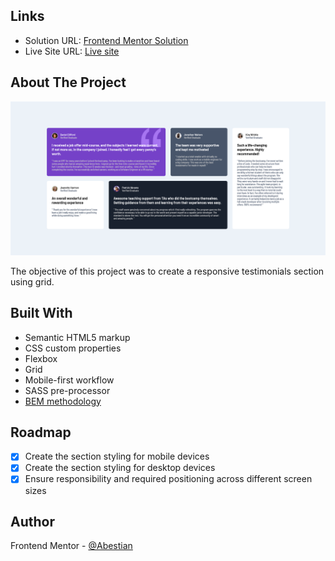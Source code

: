 <!-- LINKS -->

## Links

- Solution URL: [Frontend Mentor Solution](https://www.frontendmentor.io/solutions/testimonials-section-responsive-grid-sass-bem-flexbox-bTHAW_3zAT)
- Live Site URL: [Live site](https://abestian.github.io/testimonials-FM/)

<!-- ABOUT THE PROJECT -->

## About The Project

![](./screenshot.png)

The objective of this project was to create a responsive testimonials section using grid.

<!-- BUILT WITH -->

## Built With

- Semantic HTML5 markup
- CSS custom properties
- Flexbox
- Grid
- Mobile-first workflow
- SASS pre-processor
- [BEM methodology](https://getbem.com/)

<!-- ROADMAP -->

## Roadmap

- [x] Create the section styling for mobile devices
- [x] Create the section styling for desktop devices
- [x] Ensure responsibility and required positioning across different screen sizes

<!-- AUTHOR -->

## Author

Frontend Mentor - [@Abestian](https://www.frontendmentor.io/profile/Abestian)
